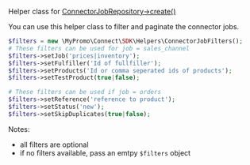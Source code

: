 Helper class for [ConnectorJobRepository->create()][ConnectorJobRepository]

You can use this helper class to filter and paginate the connector jobs.

```php
$filters = new \MyPromo\Connect\SDK\Helpers\ConnectorJobFilters();
# These filters can be used for job = sales_channel
$filters->setJob('prices|inventory');
$filters->setFulfiller('Id of fullfiller');
$filters->setProducts('Id or comma seperated ids of products');
$filters->setTestProduct(true|false);

# These filters can be used if job = orders
$filters->setReference('reference to product');
$filters->setStatus('new');
$filters->setSkipDuplicates(true|false);

```

Notes:

* all filters are optional
* if no filters available, pass an emtpy `$filters` object

[ConnectorJobRepository]: ../Repositories/ConnectorJobRepository.md
